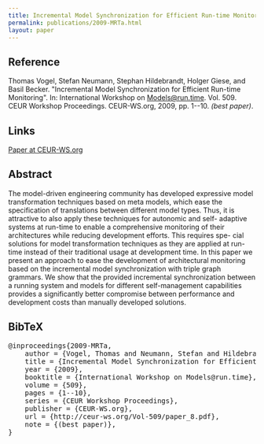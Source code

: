```yaml
---
title: Incremental Model Synchronization for Efficient Run-time Monitoring
permalink: publications/2009-MRTa.html
layout: paper
---
```


## Reference
Thomas Vogel, Stefan Neumann, Stephan Hildebrandt, Holger Giese, and Basil Becker. "Incremental Model Synchronization for Efficient Run-time Monitoring". In: International Workshop on Models@run.time. Vol. 509. CEUR Workshop Proceedings. CEUR-WS.org, 2009, pp. 1--10. _(best paper)_.

## Links
[Paper at CEUR-WS.org](http://ceur-ws.org/Vol-509/paper_8.pdf)

## Abstract
The model-driven engineering community has developed expressive model transformation techniques based on meta models, which ease the specification of translations between different model types. Thus, it is attractive to also apply these techniques for autonomic and self-
adaptive systems at run-time to enable a comprehensive monitoring of their architectures while reducing development efforts. This requires spe-
cial solutions for model transformation techniques as they are applied at run-time instead of their traditional usage at development time. In this paper we present an approach to ease the development of architectural monitoring based on the incremental model synchronization with triple
graph grammars. We show that the provided incremental synchronization between a running system and models for different self-management capabilities provides a significantly better compromise between performance and development costs than manually developed solutions.

## BibTeX

<div class="bibtex">
<pre>@inproceedings{2009-MRTa,
    author = {Vogel, Thomas and Neumann, Stefan and Hildebrandt, Stephan and Giese, Holger and Becker, Basil},
    title = {Incremental Model Synchronization for Efficient Run-time Monitoring},
    year = {2009},
    booktitle = {International Workshop on Models@run.time},
    volume = {509},
    pages = {1--10},
    series = {CEUR Workshop Proceedings},
    publisher = {CEUR-WS.org},
    url = {http://ceur-ws.org/Vol-509/paper_8.pdf},
    note = {(best paper)},
}</pre>
</div>
